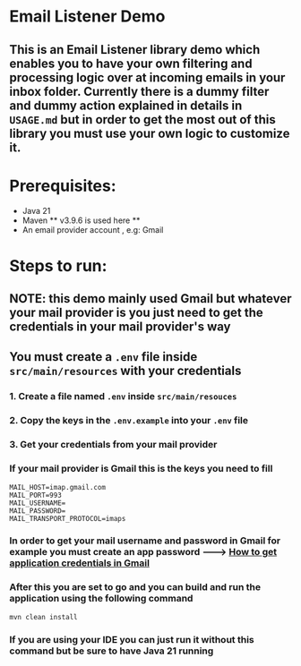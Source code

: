 # Email Listener Demo
## This is an Email Listener library demo which enables you to have your own filtering and processing logic over at incoming emails in your inbox folder. Currently there is a dummy filter and dummy action **explained in details in `USAGE.md`** but in order to get the most out of this library you must use your own logic to customize it.

# Prerequisites:
- Java 21
- Maven ** v3.9.6 is used here ** 
- An email provider account , e.g: Gmail

# Steps to run:
## NOTE: this demo mainly used Gmail but whatever your mail provider is you just need to get the credentials in your mail provider's way

## You must create a `.env` file inside `src/main/resources` with your credentials
### 1. Create a file named `.env` inside `src/main/resouces` 
### 2. Copy the keys in the `.env.example` into your `.env` file
### 3. Get your credentials from your mail provider
### If your mail provider is Gmail this is the keys you need to fill
````
MAIL_HOST=imap.gmail.com
MAIL_PORT=993
MAIL_USERNAME=
MAIL_PASSWORD=
MAIL_TRANSPORT_PROTOCOL=imaps
````
### In order to get your mail username and password in Gmail for example you must create an app password ---> [How to get application credentials in Gmail](https://www.youtube.com/watch?v=74QQfPrk4vE)

### After this you are set to go and you can build and run the application using the following command 
`mvn clean install`
### If you are using your IDE you can just run it without this command but be sure to have Java 21 running

